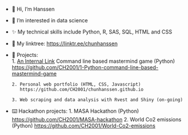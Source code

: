 - 👋 Hi, I’m Hanssen
- 👀 I’m interested in data science 
- ✨ My technical skills include Python, R, SAS, SQL, HTML and CSS
- 🌳 My linktree: https://linktr.ee/chunhanssen
- 🌱 Projects:  
      1. [An Internal Link](/guides/content/editing-an-existing-page)
Command line based mastermind game (Python)  
         https://github.com/CH2001/1-Python-command-line-based-mastermind-game  
         
      2. Personal web portfolio (HTML, CSS, Javascript)  
         https://github.com/CH2001/chunhanssen.github.io  
         
      3. Web scraping and data analysis with Rvest and Shiny (on-going)  
   
- :keyboard: Hackathon projects: 
       1. MASA Hackathon (Python)
          https://github.com/CH2001/MASA-hackathon
       2. World Co2 emissions (Python)
          https://github.com/CH2001/World-Co2-emissions
